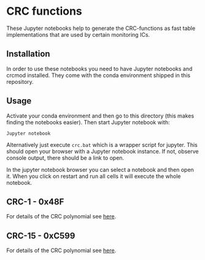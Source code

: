 # CRC functions

These Jupyter notebooks help to generate the CRC-functions as
fast table implementations that are used by certain monitoring
ICs.

## Installation

In order to use these notebooks you need to have Jupyter notebooks and crcmod
installed. They come with the conda environment shipped in this repository.

## Usage

Activate your conda environment and then go to this directory (this makes
finding the notebooks easier). Then start Jupyter notebook with:

    Jupyter notebook

Alternatively just execute `crc.bat` which is a wrapper script for jupyter.
This should open your browser with a Jupyter notebook instance. If not, observe
console output, there should be a link to open.

In the jupyter notebook browser you can select a notebook and then open it.
When you click on restart and run all cells it will execute the whole notebook.

## CRC-1 - 0x48F

For details of the CRC polynomial see [here](./crc-10_0x48f.md).

## CRC-15 - 0xC599

For details of the CRC polynomial see [here](./crc-15_0xc599.md).

